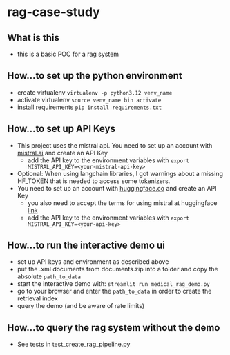 # rag-case-study

## What is this
* this is a basic POC for a rag system

## How...to set up the python environment
* create virtualenv ```virtualenv -p python3.12 venv_name ```
* activate virtualenv ```source venv_name bin activate```
* install requirements ```pip install requirements.txt```
## How...to set up API Keys
* This project uses the mistral api. You need to set up an account with [mistral.ai](https://mistral.ai) and create an API Key
  * add the API key to the environment variables with ```export MISTRAL_API_KEY=<your-mistral-api-key>```
* Optional: When using langchain libraries, I got warnings about a missing HF_TOKEN that is needed to access some tokenizers. 
* You need to set up an account with [huggingface.co](https://huggingface.co) and create an API Key
  * you also need to accept the terms for using mistral at huggingface [link](https://huggingface.co/mistralai/Mixtral-8x7B-v0.1)
  * add the API key to the environment variables with ```export MISTRAL_API_KEY=<your-api-key>```
## How...to run the interactive demo ui
* set up API keys and environment as described above
* put the .xml documents from documents.zip into a folder and copy the absolute `path_to_data` 
* start the interactive demo with: ```streamlit run medical_rag_demo.py```
* go to your browser and enter the `path_to_data` in order to create the retrieval index
* query the demo (and be aware of rate limits)
## How...to query the rag system without the demo
* See tests in test_create_rag_pipeline.py
